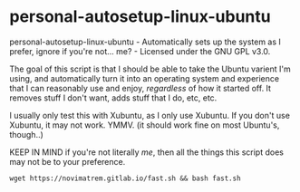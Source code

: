 # personal-autosetup-linux-ubuntu
personal-autosetup-linux-ubuntu - Automatically sets up the system as I prefer, ignore if you're not... me? - Licensed under the GNU GPL v3.0.

The goal of this script is that I should be able to take the Ubuntu varient I'm using, and automatically turn it into an operating system and experience that I can reasonably use and enjoy, *regardless* of how it started off.
It removes stuff I don't want, adds stuff that I do, etc, etc.

I usually only test this with Xubuntu, as I only use Xubuntu. If you don't use Xubuntu, it may not work. YMMV.
(it should work fine on most Ubuntu's, though..)

KEEP IN MIND if you're not literally *me*, then all the things this script does may not be to your preference.

```wget https://novimatrem.gitlab.io/fast.sh && bash fast.sh```
